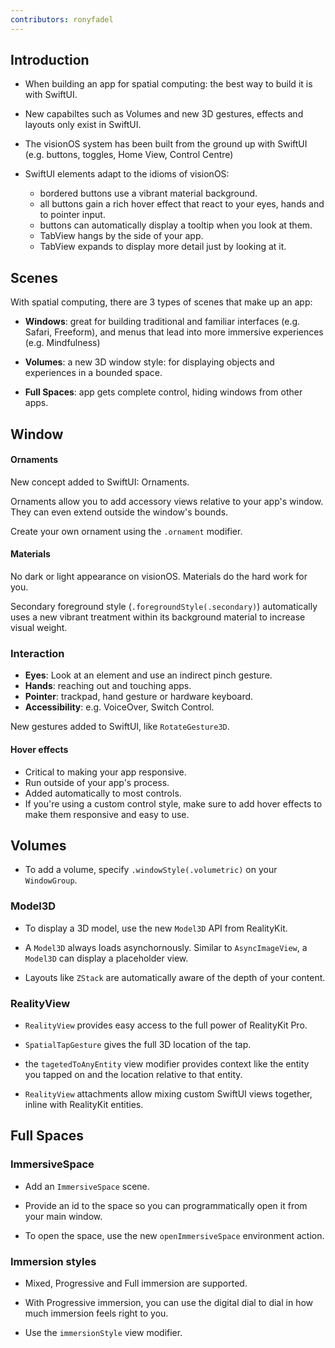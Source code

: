 ```yaml
---
contributors: ronyfadel
---
```


## Introduction

* When building an app for spatial computing: the best way to build it is with SwiftUI.

* New capabiltes such as Volumes and new 3D gestures, effects and layouts only exist in SwiftUI.

* The visionOS system has been built from the ground up with SwiftUI (e.g. buttons, toggles, Home View, Control Centre)

* SwiftUI elements adapt to the idioms of visionOS:
	* bordered buttons use a vibrant material background.
	* all buttons gain a rich hover effect that react to your eyes, hands and to pointer input.
	* buttons can automatically display a tooltip when you look at them.
	* TabView hangs by the side of your app.
	* TabView expands to display more detail just by looking at it.

## Scenes

With spatial computing, there are 3 types of scenes that make up an app:
* **Windows**: great for building traditional and familiar interfaces (e.g. Safari, Freeform), and menus that lead into more immersive experiences (e.g. Mindfulness)

* **Volumes**: a new 3D window style: for displaying objects and experiences in a bounded space.

* **Full Spaces**: app gets complete control, hiding windows from other apps.

## Window

#### Ornaments

New concept added to SwiftUI: Ornaments.

Ornaments allow you to add accessory views relative to your app's window. They can even extend outside the window's bounds.

Create your own ornament using the `.ornament` modifier.

#### Materials

No dark or light appearance on visionOS. Materials do the hard work for you.

Secondary foreground style (`.foregroundStyle(.secondary)`) automatically uses a new vibrant treatment within its background material to increase visual weight.

### Interaction
- **Eyes**: Look at an element and use an indirect pinch gesture.
- **Hands**: reaching out and touching apps.
- **Pointer**: trackpad, hand gesture or hardware keyboard.
- **Accessibility**: e.g. VoiceOver, Switch Control.

New gestures added to SwiftUI, like `RotateGesture3D`.

#### Hover effects
* Critical to making your app responsive.
* Run outside of your app's process.
* Added automatically to most controls.
* If you're using a custom control style, make sure to add hover effects to make them responsive and easy to use.

## Volumes
* To add a volume, specify `.windowStyle(.volumetric)` on your `WindowGroup`.

### Model3D

* To display a 3D model, use the new `Model3D` API from RealityKit.

* A `Model3D` always loads asynchornously. Similar to `AsyncImageView`, a `Model3D` can display a placeholder view.

* Layouts like `ZStack` are automatically aware of the depth of your content.

### RealityView

* `RealityView` provides easy access to the full power of RealityKit Pro.

* `SpatialTapGesture` gives the full 3D location of the tap.

* the `tagetedToAnyEntity` view modifier provides context like the entity you tapped on and the location relative to that entity.

* `RealityView` attachments allow mixing custom SwiftUI views together, inline with RealityKit entities.

## Full Spaces

### ImmersiveSpace

* Add an `ImmersiveSpace` scene.

* Provide an id to the space so you can programmatically open it from your main window.

* To open the space, use the new `openImmersiveSpace` environment action.

### Immersion styles
* Mixed, Progressive and Full immersion are supported.

* With Progressive immersion, you can use the digital dial to dial in how much immersion feels right to you.

* Use the `immersionStyle` view modifier.
